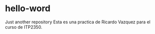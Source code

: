 # hello-word
Just another repository
Esta es una practica de Ricardo Vazquez para el curso de ITP2350.
